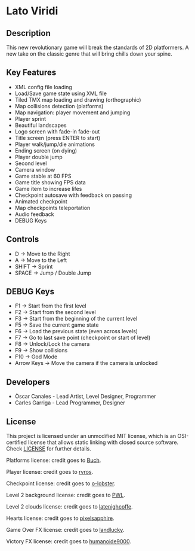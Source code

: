 # Lato Viridi

## Description

This new revolutionary game will break the standards of 2D platformers. A new take on the classic genre that will bring chills down your spine.

## Key Features

 - XML config file loading
 - Load/Save game state using XML file
 - Tiled TMX map loading and drawing (orthographic)
 - Map collisions detection (platforms)
 - Map navigation: player movement and jumping
 - Player sprint
 - Beautiful landscapes
 - Logo screen with fade-in fade-out
 - Title screen (press ENTER to start)
 - Player walk/jump/die animations
 - Ending screen (on dying)
 - Player double jump
 - Second level
 - Camera window
 - Game stable at 60 FPS
 - Game title showing FPS data
 - Game item to increase lifes
 - Checkpoint autosave with feedback on passing
 - Animated checkpoint
 - Map checkpoints teleportation
 - Audio feedback
 - DEBUG Keys
 
## Controls

 - D -> Move to the Right
 - A -> Move to the Left
 - SHIFT -> Sprint
 - SPACE -> Jump / Double Jump

## DEBUG Keys

 - F1 -> Start from the first level
 - F2 -> Start from the second level
 - F3 -> Start from the beginning of the current level
 - F5 -> Save the current game state
 - F6 -> Load the previous state (even across levels)
 - F7 -> Go to last save point (checkpoint or start of level)
 - F8 -> Unlock/Lock the camera
 - F9 -> Show collisions
 - F10 -> God Mode
 - Arrow Keys -> Move the camera if the camera is unlocked

## Developers

 - Òscar Canales - Lead Artist, Level Designer, Programmer
 - Carles Garriga - Lead Programmer, Designer

## License

This project is licensed under an unmodified MIT license, which is an OSI-certified license that allows static linking with closed source software. Check [LICENSE](LICENSE) for further details.

Platforms license: credit goes to [Buch](https://opengameart.org/users/buch).

Player license: credit goes to [rvros](https://rvros.itch.io/).

Checkpoint license: credit goes to [o-lobster](https://o-lobster.itch.io/).

Level 2 background license: credit goes to [PWL](https://opengameart.org/users/pwl).

Level 2 clouds license: credit goes to [latenighcoffe](https://latenighcoffe.itch.io/).

Hearts license: credit goes to [pixelsapphire](https://pixelsapphire.itch.io/).

Game Over FX license: credit goes to [landlucky](https://freesound.org/people/landlucky/).

Victory FX license: credit goes to [humanoide9000](https://freesound.org/people/humanoide9000/).


